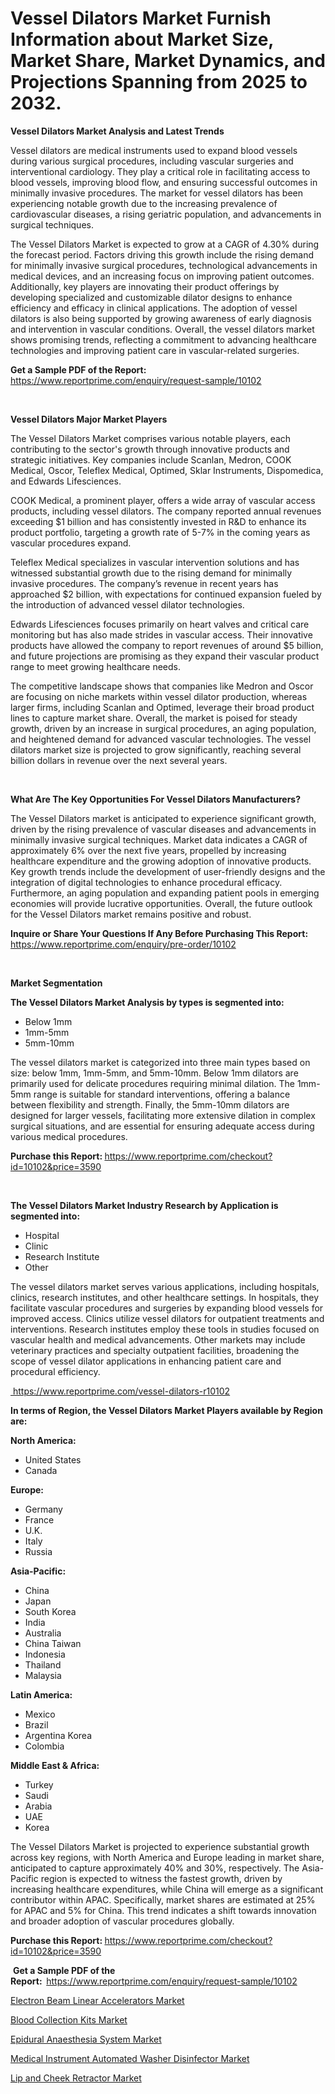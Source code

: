 <p><h1>Vessel Dilators Market Furnish Information about Market Size, Market Share, Market Dynamics, and Projections Spanning from 2025 to 2032.</h1></p><p><strong>Vessel Dilators Market Analysis and Latest Trends</strong></p>
<p><p>Vessel dilators are medical instruments used to expand blood vessels during various surgical procedures, including vascular surgeries and interventional cardiology. They play a critical role in facilitating access to blood vessels, improving blood flow, and ensuring successful outcomes in minimally invasive procedures. The market for vessel dilators has been experiencing notable growth due to the increasing prevalence of cardiovascular diseases, a rising geriatric population, and advancements in surgical techniques.</p><p>The Vessel Dilators Market is expected to grow at a CAGR of 4.30% during the forecast period. Factors driving this growth include the rising demand for minimally invasive surgical procedures, technological advancements in medical devices, and an increasing focus on improving patient outcomes. Additionally, key players are innovating their product offerings by developing specialized and customizable dilator designs to enhance efficiency and efficacy in clinical applications. The adoption of vessel dilators is also being supported by growing awareness of early diagnosis and intervention in vascular conditions. Overall, the vessel dilators market shows promising trends, reflecting a commitment to advancing healthcare technologies and improving patient care in vascular-related surgeries.</p></p>
<p><strong>Get a Sample PDF of the Report:&nbsp;</strong> <a href="https://www.reportprime.com/enquiry/request-sample/10102?utm_campaign=103&utm_medium=2&utm_source=Github&utm_content=ia&utm_term=20032025&utm_id=vessel-dilators">https://www.reportprime.com/enquiry/request-sample/10102</a></p>
<p>&nbsp;</p>
<p><strong>Vessel Dilators Major Market Players</strong></p>
<p><p>The Vessel Dilators Market comprises various notable players, each contributing to the sector's growth through innovative products and strategic initiatives. Key companies include Scanlan, Medron, COOK Medical, Oscor, Teleflex Medical, Optimed, Sklar Instruments, Dispomedica, and Edwards Lifesciences. </p><p>COOK Medical, a prominent player, offers a wide array of vascular access products, including vessel dilators. The company reported annual revenues exceeding $1 billion and has consistently invested in R&D to enhance its product portfolio, targeting a growth rate of 5-7% in the coming years as vascular procedures expand.</p><p>Teleflex Medical specializes in vascular intervention solutions and has witnessed substantial growth due to the rising demand for minimally invasive procedures. The company’s revenue in recent years has approached $2 billion, with expectations for continued expansion fueled by the introduction of advanced vessel dilator technologies.</p><p>Edwards Lifesciences focuses primarily on heart valves and critical care monitoring but has also made strides in vascular access. Their innovative products have allowed the company to report revenues of around $5 billion, and future projections are promising as they expand their vascular product range to meet growing healthcare needs.</p><p>The competitive landscape shows that companies like Medron and Oscor are focusing on niche markets within vessel dilator production, whereas larger firms, including Scanlan and Optimed, leverage their broad product lines to capture market share. Overall, the market is poised for steady growth, driven by an increase in surgical procedures, an aging population, and heightened demand for advanced vascular technologies. The vessel dilators market size is projected to grow significantly, reaching several billion dollars in revenue over the next several years.</p></p>
<p>&nbsp;</p>
<p><strong>What Are The Key Opportunities For Vessel Dilators Manufacturers?</strong></p>
<p><p>The Vessel Dilators market is anticipated to experience significant growth, driven by the rising prevalence of vascular diseases and advancements in minimally invasive surgical techniques. Market data indicates a CAGR of approximately 6% over the next five years, propelled by increasing healthcare expenditure and the growing adoption of innovative products. Key growth trends include the development of user-friendly designs and the integration of digital technologies to enhance procedural efficacy. Furthermore, an aging population and expanding patient pools in emerging economies will provide lucrative opportunities. Overall, the future outlook for the Vessel Dilators market remains positive and robust.</p></p>
<p><strong>Inquire or Share Your Questions If Any Before Purchasing This Report:</strong> <a href="https://www.reportprime.com/enquiry/pre-order/10102?utm_campaign=103&utm_medium=2&utm_source=Github&utm_content=ia&utm_term=20032025&utm_id=vessel-dilators">https://www.reportprime.com/enquiry/pre-order/10102</a></p>
<p>&nbsp;</p>
<p><strong>Market Segmentation</strong></p>
<p><strong>The Vessel Dilators Market Analysis by types is segmented into:</strong></p>
<p><ul><li>Below 1mm</li><li>1mm-5mm</li><li>5mm-10mm</li></ul></p>
<p><p>The vessel dilators market is categorized into three main types based on size: below 1mm, 1mm-5mm, and 5mm-10mm. Below 1mm dilators are primarily used for delicate procedures requiring minimal dilation. The 1mm-5mm range is suitable for standard interventions, offering a balance between flexibility and strength. Finally, the 5mm-10mm dilators are designed for larger vessels, facilitating more extensive dilation in complex surgical situations, and are essential for ensuring adequate access during various medical procedures.</p></p>
<p><strong>Purchase this Report:&nbsp;</strong><a href="https://www.reportprime.com/checkout?id=10102&price=3590&utm_campaign=103&utm_medium=2&utm_source=Github&utm_content=ia&utm_term=20032025&utm_id=vessel-dilators">https://www.reportprime.com/checkout?id=10102&price=3590</a></p>
<p>&nbsp;</p>
<p><strong>The Vessel Dilators Market Industry Research by Application is segmented into:</strong></p>
<p><ul><li>Hospital</li><li>Clinic</li><li>Research Institute</li><li>Other</li></ul></p>
<p><p>The vessel dilators market serves various applications, including hospitals, clinics, research institutes, and other healthcare settings. In hospitals, they facilitate vascular procedures and surgeries by expanding blood vessels for improved access. Clinics utilize vessel dilators for outpatient treatments and interventions. Research institutes employ these tools in studies focused on vascular health and medical advancements. Other markets may include veterinary practices and specialty outpatient facilities, broadening the scope of vessel dilator applications in enhancing patient care and procedural efficiency.</p></p>
<p><a href="https://www.reportprime.com/vessel-dilators-r10102?utm_campaign=103&utm_medium=2&utm_source=Github&utm_content=ia&utm_term=20032025&utm_id=vessel-dilators">&nbsp;https://www.reportprime.com/vessel-dilators-r10102</a></p>
<p><strong>In terms of Region, the Vessel Dilators Market Players available by Region are:</strong></p>
<p>
    <p> <strong> North America: </strong>
        <ul>
            <li>United States</li>
            <li>Canada</li>
        </ul>
        </p> 
    <p> <strong> Europe: </strong>
        <ul>
            <li>Germany</li>
            <li>France</li>
            <li>U.K.</li>
            <li>Italy</li>
            <li>Russia</li>
        </ul>
        </p> 
    <p> <strong> Asia-Pacific: </strong>
        <ul>
            <li>China</li>
            <li>Japan</li>
            <li>South Korea</li>
            <li>India</li>
            <li>Australia</li>
            <li>China Taiwan</li>
            <li>Indonesia</li>
            <li>Thailand</li>
            <li>Malaysia</li>
        </ul>
        </p> 
    <p> <strong> Latin America: </strong>
        <ul>
            <li>Mexico</li>
            <li>Brazil</li>
            <li>Argentina Korea</li>
            <li>Colombia</li>
        </ul>
        </p> 
    <p> <strong> Middle East & Africa: </strong>
        <ul>
            <li>Turkey</li>
            <li>Saudi</li>
            <li>Arabia</li>
            <li>UAE</li>
            <li>Korea</li>
        </ul>
    </p>
    </p>
<p><p>The Vessel Dilators Market is projected to experience substantial growth across key regions, with North America and Europe leading in market share, anticipated to capture approximately 40% and 30%, respectively. The Asia-Pacific region is expected to witness the fastest growth, driven by increasing healthcare expenditures, while China will emerge as a significant contributor within APAC. Specifically, market shares are estimated at 25% for APAC and 5% for China. This trend indicates a shift towards innovation and broader adoption of vascular procedures globally.</p></p>
<p><strong>Purchase this Report: </strong><a href="https://www.reportprime.com/checkout?id=10102&price=3590&utm_campaign=103&utm_medium=2&utm_source=Github&utm_content=ia&utm_term=20032025&utm_id=vessel-dilators">https://www.reportprime.com/checkout?id=10102&price=3590</a></p>
<p>&nbsp;<strong>Get a Sample PDF of the Report:&nbsp;&nbsp;</strong><a href="https://www.reportprime.com/enquiry/request-sample/10102?utm_campaign=103&utm_medium=2&utm_source=Github&utm_content=ia&utm_term=20032025&utm_id=vessel-dilators">https://www.reportprime.com/enquiry/request-sample/10102</a></p>
<p><strong></strong></p>
<p><p><a href="https://github.com/yakobotege/Market-Research-Report-List-1/blob/main/electron-beam-linear-accelerators-market.md?utm_campaign=103&utm_medium=2&utm_source=Github&utm_content=ia&utm_term=20032025&utm_id=vessel-dilators">Electron Beam Linear Accelerators Market</a></p><p><a href="https://github.com/pupekironim/Market-Research-Report-List-1/blob/main/blood-collection-kits-market.md?utm_campaign=103&utm_medium=2&utm_source=Github&utm_content=ia&utm_term=20032025&utm_id=vessel-dilators">Blood Collection Kits Market</a></p><p><a href="https://github.com/sakuniniray98/Market-Research-Report-List-1/blob/main/epidural-anaesthesia-system-market.md?utm_campaign=103&utm_medium=2&utm_source=Github&utm_content=ia&utm_term=20032025&utm_id=vessel-dilators">Epidural Anaesthesia System Market</a></p><p><a href="https://github.com/siriocooch4a/Market-Research-Report-List-1/blob/main/medical-instrument-automated-washer-disinfector-market.md?utm_campaign=103&utm_medium=2&utm_source=Github&utm_content=ia&utm_term=20032025&utm_id=vessel-dilators">Medical Instrument Automated Washer Disinfector Market</a></p><p><a href="https://github.com/ertssmelov0/Market-Research-Report-List-1/blob/main/lip-and-cheek-retractor-market.md?utm_campaign=103&utm_medium=2&utm_source=Github&utm_content=ia&utm_term=20032025&utm_id=vessel-dilators">Lip and Cheek Retractor Market</a></p></p>